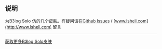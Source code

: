 说明
-------------------------------------------------------

为B3log Solo 仿的几个皮肤。有疑问请在[Github Issues](https://github.com/Ansen/BlogSkins/issues) / [www.lshell.com](http://www.lshell.com) 留言

-------------------------------------------------------
[获取更多B3log Solo皮肤](https://github.com/b3log/b3log-solo-third-skins)
